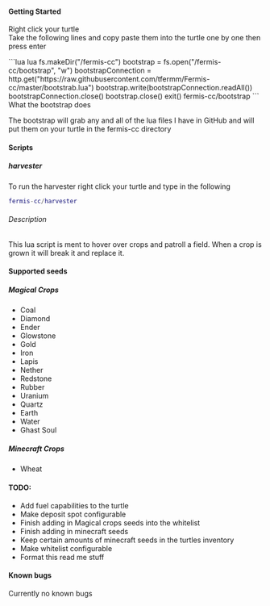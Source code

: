 <h4>Getting Started</h4>
<p>Right click your turtle<br>
Take the following lines and copy paste them into the turtle one by one then press enter<br></p>
```lua
lua
fs.makeDir("/fermis-cc")
bootstrap = fs.open("/fermis-cc/bootstrap", "w")
bootstrapConnection = http.get("https://raw.githubusercontent.com/tfermm/Fermis-cc/master/bootstrab.lua")
bootstrap.write(bootstrapConnection.readAll())
bootstrapConnection.close()
bootstrap.close()
exit()
fermis-cc/bootstrap
```
What the bootstrap does

The bootstrap will grab any and all of the lua files I have in GitHub and will put them on your turtle in the fermis-cc directory

<h4>Scripts</h4>

<h5>harvester</h5>

To run the harvester right click your turtle and type in the following

```lua
fermis-cc/harvester
```

<h6>Description</h6>
This lua script is ment to hover over crops and patroll a field.
When a crop is grown it will break it and replace it.

<h4>Supported seeds</h4>

<h5>Magical Crops</h5>
<ul>
	<li>Coal</li>
	<li>Diamond</li>
	<li>Ender</li>
	<li>Glowstone</li>
	<li>Gold</li>
	<li>Iron</li>
	<li>Lapis</li>
	<li>Nether</li>
	<li>Redstone</li>
	<li>Rubber</li>
	<li>Uranium</li>
	<li>Quartz</li>
	<li>Earth</li>
	<li>Water</li>
	<li>Ghast Soul</li>
</ul>

<h5>Minecraft Crops</h5>
<ul>
<li>Wheat</li>
</ul>

<h4>TODO:</h4>
<ul>
	<li>Add fuel capabilities to the turtle</li>
	<li>Make deposit spot configurable</li>
	<li>Finish adding in Magical crops seeds into the whitelist</li>
	<li>Finish adding in minecraft seeds</li>
	<li>Keep certain amounts of minecraft seeds in the turtles inventory</li>
	<li>Make whitelist configurable</li>
	<li>Format this read me stuff</li>
</ul>
<h4>Known bugs</h4>
Currently no known bugs
